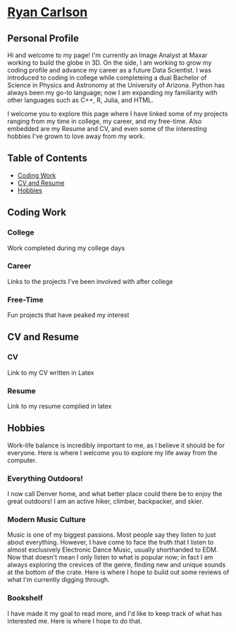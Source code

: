 # [Ryan Carlson](https://ryanmcarlson.github.io)

## Personal Profile
Hi and welcome to my page! I'm currently an Image Analyst at Maxar working to build the globe in 3D. On the side, I am working to grow my coding profile and advance my career as a future Data Scientist. I was introduced to coding in college while completeing a dual Bachelor of Science in Physics and Astronomy at the University of Arizona. Python has always been my go-to language; now I am expanding my familiarity with other languages such as C++, R, Julia, and HTML.

I welcome you to explore this page where I have linked some of my projects ranging from my time in college, my career, and my free-time. Also embedded are my Resume and CV, and even some of the interesting hobbies I've grown to love away from my work.

## Table of Contents

- [Coding Work](#Coding-Work)
- [CV and Resume](#CV-and-Resume)
- [Hobbies](#Hobbies)


## Coding Work

### College
Work completed during my college days

### Career
Links to the projects I've been involved with after college

### Free-Time
Fun projects that have peaked my interest

## CV and Resume

### CV
Link to my CV written in Latex

### Resume
Link to my resume complied in latex

## Hobbies
Work-life balance is incredibly important to me, as I believe it should be for everyone. Here is where I welcome you to explore my life away from the computer.

### Everything Outdoors!
I now call Denver home, and what better place could there be to enjoy the great outdoors! I am an active hiker, climber, backpacker, and skier.

### Modern Music Culture
Music is one of my biggest passions. Most people say they listen to just about everything. However, I have come to face the truth that I listen to almost exclusively Electronic Dance Music, usually shorthanded to EDM. Now that doesn't mean I only listen to what is popular now; in fact I am always exploring the crevices of the genre, finding new and unique sounds at the bottom of the crate. Here is where I hope to build out some reviews of what I'm currently digging through.

### Bookshelf
I have made it my goal to read more, and I'd like to keep track of what has interested me. Here is where I hope to do that.
